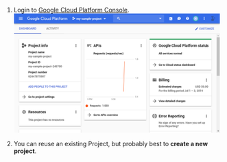 1. Login to [Google Cloud Platform Console](https://console.cloud.google.com). 
![GCP Console Screenshot](assets/gcp-console.png)

2. You can reuse an existing Project, but probably best to **create a new project**.